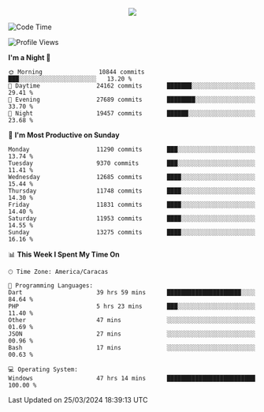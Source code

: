 <p align="center">
  <a href="http://www.github.com/thevacs">
    <img src="https://github-readme-streak-stats.herokuapp.com/?user=thevacs&stroke=ffffff&background=1c1917&ring=0891b2&fire=0891b2&currStreakNum=ffffff&currStreakLabel=0891b2&sideNums=ffffff&sideLabels=ffffff&dates=ffffff&hide_border=true" />
  </a>
</p>

<!--START_SECTION:waka-->
![Code Time](http://img.shields.io/badge/Code%20Time-2%2C231%20hrs%2030%20mins-blue)

![Profile Views](http://img.shields.io/badge/Profile%20Views-4-blue)

**I'm a Night 🦉** 

```text
🌞 Morning                10844 commits       ███░░░░░░░░░░░░░░░░░░░░░░   13.20 % 
🌆 Daytime                24162 commits       ███████░░░░░░░░░░░░░░░░░░   29.41 % 
🌃 Evening                27689 commits       ████████░░░░░░░░░░░░░░░░░   33.70 % 
🌙 Night                  19457 commits       ██████░░░░░░░░░░░░░░░░░░░   23.68 % 
```
📅 **I'm Most Productive on Sunday** 

```text
Monday                   11290 commits       ███░░░░░░░░░░░░░░░░░░░░░░   13.74 % 
Tuesday                  9370 commits        ███░░░░░░░░░░░░░░░░░░░░░░   11.41 % 
Wednesday                12685 commits       ████░░░░░░░░░░░░░░░░░░░░░   15.44 % 
Thursday                 11748 commits       ████░░░░░░░░░░░░░░░░░░░░░   14.30 % 
Friday                   11831 commits       ████░░░░░░░░░░░░░░░░░░░░░   14.40 % 
Saturday                 11953 commits       ████░░░░░░░░░░░░░░░░░░░░░   14.55 % 
Sunday                   13275 commits       ████░░░░░░░░░░░░░░░░░░░░░   16.16 % 
```


📊 **This Week I Spent My Time On** 

```text
🕑︎ Time Zone: America/Caracas

💬 Programming Languages: 
Dart                     39 hrs 59 mins      █████████████████████░░░░   84.64 % 
PHP                      5 hrs 23 mins       ███░░░░░░░░░░░░░░░░░░░░░░   11.40 % 
Other                    47 mins             ░░░░░░░░░░░░░░░░░░░░░░░░░   01.69 % 
JSON                     27 mins             ░░░░░░░░░░░░░░░░░░░░░░░░░   00.96 % 
Bash                     17 mins             ░░░░░░░░░░░░░░░░░░░░░░░░░   00.63 % 

💻 Operating System: 
Windows                  47 hrs 14 mins      █████████████████████████   100.00 % 
```


 Last Updated on 25/03/2024 18:39:13 UTC
<!--END_SECTION:waka-->

